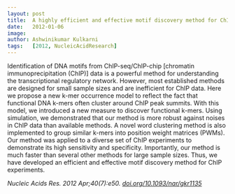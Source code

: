 ```yaml
---
layout: post
title:  A highly efficient and effective motif discovery method for ChIP-seq/ChIP-chip data using positional information
date:   2012-01-06
image:
author: Ashwinikumar Kulkarni
tags:   [2012, NucleicAcidResearch]
---
```

<!-- ![post-thumb]({{site.baseurl}}/assets/images/blog/post-1.jpg){:class="img-fluid rounded float-left mr-5 mb-4"} -->

Identification of DNA motifs from ChIP-seq/ChIP-chip [chromatin
immunoprecipitation (ChIP)] data is a powerful method for understanding the
transcriptional regulatory network. However, most established methods are
designed for small sample sizes and are inefficient for ChIP data. Here we
propose a new k-mer occurrence model to reflect the fact that functional DNA
k-mers often cluster around ChIP peak summits. With this model, we introduced a
new measure to discover functional k-mers. Using simulation, we demonstrated
that our method is more robust against noises in ChIP data than available
methods. A novel word clustering method is also implemented to group similar
k-mers into position weight matrices (PWMs). Our method was applied to a diverse
set of ChIP experiments to demonstrate its high sensitivity and specificity.
Importantly, our method is much faster than several other methods for large
sample sizes. Thus, we have developed an efficient and effective motif discovery
method for ChIP experiments.

*Nucleic Acids Res. 2012 Apr;40(7):e50. <a target="_blank" href="https://doi.org/10.1093/nar/gkr1135">doi.org/10.1093/nar/gkr1135</a>*
